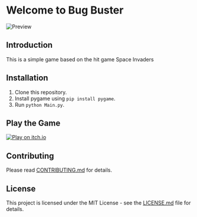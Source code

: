 # Welcome to Bug Buster
![Preview](https://img.itch.zone/aW1hZ2UvMjQ1ODk5My8xNDU4MzMwOS5naWY=/347x500/qKBwaJ.gif)
## Introduction
This is a simple game based on the hit game Space Invaders

## Installation
1. Clone this repository.
2. Install pygame using `pip install pygame`.
3. Run `python Main.py`.

## Play the Game
[![Play on itch.io](https://i.imgur.com/dD97spb.png)](https://cptz.itch.io/bug-buster)

## Contributing
Please read [CONTRIBUTING.md](CONTRIBUTING.md) for details.

## License
This project is licensed under the MIT License - see the [LICENSE.md](LICENSE.md) file for details.
